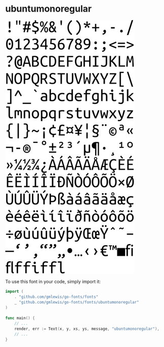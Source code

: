 # ubuntumonoregular

![ubuntumonoregular](ubuntumonoregular.png)

To use this font in your code, simply import it:

```go
import (
	. "github.com/gmlewis/go-fonts/fonts"
	_ "github.com/gmlewis/go-fonts/fonts/ubuntumonoregular"
)

func main() {
	// ...
	render, err := Text(x, y, xs, ys, message, "ubuntumonoregular"),
	// ...
}
```
